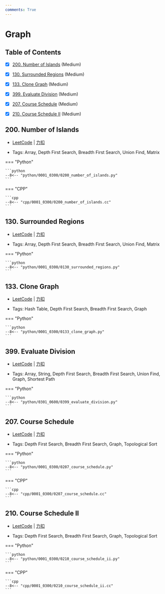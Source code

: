 ```yaml
---
comments: True
---
```


# Graph

## Table of Contents

- [x] [200. Number of Islands](#200-number-of-islands) (Medium)
- [x] [130. Surrounded Regions](#130-surrounded-regions) (Medium)
- [x] [133. Clone Graph](#133-clone-graph) (Medium)
- [x] [399. Evaluate Division](#399-evaluate-division) (Medium)
- [x] [207. Course Schedule](#207-course-schedule) (Medium)
- [x] [210. Course Schedule II](#210-course-schedule-ii) (Medium)


## 200. Number of Islands

-    [LeetCode](https://leetcode.com/problems/number-of-islands/) | [力扣](https://leetcode.cn/problems/number-of-islands/)

-   Tags: Array, Depth First Search, Breadth First Search, Union Find, Matrix

=== "Python"

    ```python
    --8<-- "python/0001_0300/0200_number_of_islands.py"
    ```

=== "CPP"

    ```cpp
    --8<-- "cpp/0001_0300/0200_number_of_islands.cc"
    ```



## 130. Surrounded Regions

-    [LeetCode](https://leetcode.com/problems/surrounded-regions/) | [力扣](https://leetcode.cn/problems/surrounded-regions/)

-   Tags: Array, Depth First Search, Breadth First Search, Union Find, Matrix

=== "Python"

    ```python
    --8<-- "python/0001_0300/0130_surrounded_regions.py"
    ```



## 133. Clone Graph

-    [LeetCode](https://leetcode.com/problems/clone-graph/) | [力扣](https://leetcode.cn/problems/clone-graph/)

-   Tags: Hash Table, Depth First Search, Breadth First Search, Graph

=== "Python"

    ```python
    --8<-- "python/0001_0300/0133_clone_graph.py"
    ```



## 399. Evaluate Division

-    [LeetCode](https://leetcode.com/problems/evaluate-division/) | [力扣](https://leetcode.cn/problems/evaluate-division/)

-   Tags: Array, String, Depth First Search, Breadth First Search, Union Find, Graph, Shortest Path

=== "Python"

    ```python
    --8<-- "python/0301_0600/0399_evaluate_division.py"
    ```



## 207. Course Schedule

-    [LeetCode](https://leetcode.com/problems/course-schedule/) | [力扣](https://leetcode.cn/problems/course-schedule/)

-   Tags: Depth First Search, Breadth First Search, Graph, Topological Sort

=== "Python"

    ```python
    --8<-- "python/0001_0300/0207_course_schedule.py"
    ```

=== "CPP"

    ```cpp
    --8<-- "cpp/0001_0300/0207_course_schedule.cc"
    ```



## 210. Course Schedule II

-    [LeetCode](https://leetcode.com/problems/course-schedule-ii/) | [力扣](https://leetcode.cn/problems/course-schedule-ii/)

-   Tags: Depth First Search, Breadth First Search, Graph, Topological Sort

=== "Python"

    ```python
    --8<-- "python/0001_0300/0210_course_schedule_ii.py"
    ```

=== "CPP"

    ```cpp
    --8<-- "cpp/0001_0300/0210_course_schedule_ii.cc"
    ```



